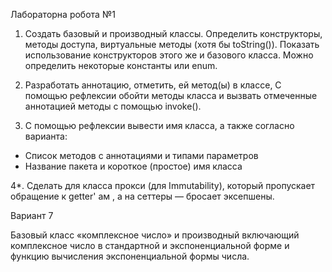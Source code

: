 Лабораторна робота №1

1. Создать базовый и производный классы. Определить конструкторы, методы доступа, виртуальные методы (хотя бы toString()). Показать использование конструкторов этого же и базового класса. Можно определить некоторые константы или enum.

2. Разработать аннотацию, отметить, ей метод(ы) в классе, С помощью рефлексии обойти методы класса и вызвать отмеченные аннотацией методы с помощью invoke().

3. С помощью рефлексии вывести имя класса, а также согласно варианта:
- Список методов с аннотациями и типами параметров
- Название пакета и короткое (простое) имя класса

4*. Сделать для класса прокси (для Immutability), который пропускает обращение к getter' ам , а на сеттеры — бросает эксепшены.

Вариант 7

Базовый класс «комплексное число» и производный включающий комплексное число в стандартной и экспоненциальной форме и функцию вычисления экспоненциальной формы числа.
